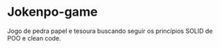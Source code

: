 # Jokenpo-game
Jogo de pedra papel e tesoura buscando seguir os princípios SOLID de POO e clean code.
